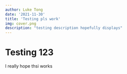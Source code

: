 ```yaml
---
author: Luke Tong
date: '2021-11-30'
title: 'Testing pls work'
img: cover.png
description: "testing description hopefully displays"
---
```


# Testing 123
I really hope thsi works
